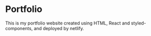 # Portfolio

This is my portfolio website created using HTML, React and styled-components, and deployed by netlify.
